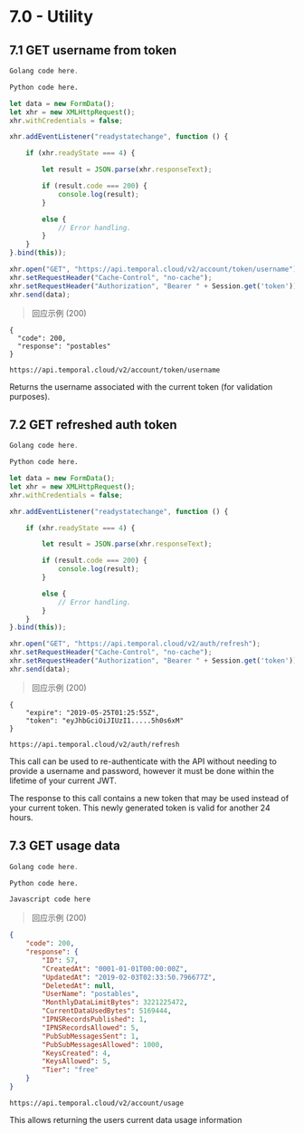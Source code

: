 # 7.0 - Utility

## 7.1 GET username from token

```go
Golang code here.
```

```python
Python code here.
```

```javascript
let data = new FormData();
let xhr = new XMLHttpRequest();
xhr.withCredentials = false;

xhr.addEventListener("readystatechange", function () {

    if (xhr.readyState === 4) {

        let result = JSON.parse(xhr.responseText);

        if (result.code === 200) {
            console.log(result);
        }

        else {
            // Error handling.
        }
    }
}.bind(this));

xhr.open("GET", "https://api.temporal.cloud/v2/account/token/username");
xhr.setRequestHeader("Cache-Control", "no-cache");
xhr.setRequestHeader("Authorization", "Bearer " + Session.get('token'));
xhr.send(data);
```

> 回应示例 (200)

```
{
  "code": 200,
  "response": "postables"
}
```

`https://api.temporal.cloud/v2/account/token/username`

Returns the username associated with the current token (for validation purposes).


## 7.2 GET refreshed auth token

```go
Golang code here.
```

```python
Python code here.
```

```javascript
let data = new FormData();
let xhr = new XMLHttpRequest();
xhr.withCredentials = false;

xhr.addEventListener("readystatechange", function () {

    if (xhr.readyState === 4) {

        let result = JSON.parse(xhr.responseText);

        if (result.code === 200) {
            console.log(result);
        }

        else {
            // Error handling.
        }
    }
}.bind(this));

xhr.open("GET", "https://api.temporal.cloud/v2/auth/refresh");
xhr.setRequestHeader("Cache-Control", "no-cache");
xhr.setRequestHeader("Authorization", "Bearer " + Session.get('token'));
xhr.send(data);
```

> 回应示例 (200)

```
{
    "expire": "2019-05-25T01:25:55Z",
    "token": "eyJhbGciOiJIUzI1.....5h0s6xM"
}
```

`https://api.temporal.cloud/v2/auth/refresh`

This call can be used to re-authenticate with the API without needing to provide a username and password, however it must be done within the lifetime of your current JWT.

The response to this call contains a new token that may be used instead of your current token. This newly generated token is valid for another 24 hours.

## 7.3 GET usage data

```go
Golang code here.
```

```python
Python code here.
```

```javascript
Javascript code here
```

> 回应示例 (200)

```json
{
    "code": 200,
    "response": {
        "ID": 57,
        "CreatedAt": "0001-01-01T00:00:00Z",
        "UpdatedAt": "2019-02-03T02:33:50.796677Z",
        "DeletedAt": null,
        "UserName": "postables",
        "MonthlyDataLimitBytes": 3221225472,
        "CurrentDataUsedBytes": 5169444,
        "IPNSRecordsPublished": 1,
        "IPNSRecordsAllowed": 5,
        "PubSubMessagesSent": 1,
        "PubSubMessagesAllowed": 1000,
        "KeysCreated": 4,
        "KeysAllowed": 5,
        "Tier": "free"
    }
}
```

`https://api.temporal.cloud/v2/account/usage`

This allows returning the users current data usage information